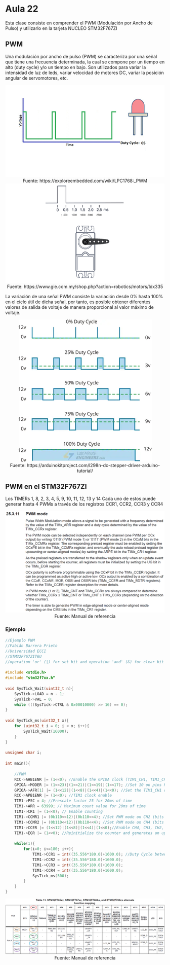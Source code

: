 <h1>Aula 22</h1>

Esta clase consiste en comprender el PWM (Modulación por Ancho de Pulso) y utilizarlo en la tarjeta NUCLEO STM32F767ZI

<h2>PWM</h2>

Una modulación por ancho de pulso (PWM) se caracteriza por una señal que tiene una frecuencia determinada, la cual se compone por un tiempo en alto (duty cycle) y/o un tiempo en bajo. Son utilizados para variar la intensidad de luz de leds, variar velocidad de motores DC, variar la posición angular de servomotores, etc.

<div align="center">
<img src="PWMLed.gif" alt="PWM led"/>
<br>
<figcaption>Fuente: https://exploreembedded.com/wiki/LPC1768:_PWM</figcaption>
</div>

<div align="center">
<img src="PWMServo.gif" alt="PWM servo"/>
<br>
<figcaption>Fuente: https://www.gie.com.my/shop.php?action=robotics/motors/ldx335</figcaption>
</div>

La variación de una señal PWM consiste la variación desde 0% hasta 100% en el ciclo útil de dicha señal, por tanto, es posible obtener diferentes valores de salida de voltaje de manera proporcional al valor máximo de voltaje.

<div align="center">
<img src="image.png" alt="PWMs"/>
<br>
<figcaption>Fuente: https://arduinokitproject.com/l298n-dc-stepper-driver-arduino-tutorial/</figcaption>
</div>

<h2>PWM en el STM32F767ZI</h2>

Los TIMERs 1, 8, 2, 3, 4, 5, 9, 10, 11, 12, 13 y 14
Cada uno de estos puede generar hasta 4 PWMs a través de los registros CCR1, CCR2, CCR3 y CCR4

<div align="center">
<img src="image-1.png" alt="modo PWM STM32F767ZI"/>
<br>
<figcaption>Fuente: Manual de referencia</figcaption>
</div>



<h3>Ejemplo</h3>

```c
//Ejemplo PWM
//Fabián Barrera Prieto
//Universidad ECCI
//STM32F767ZIT6U
//operation 'or' (|) for set bit and operation 'and' (&) for clear bit

#include <stdio.h>
#include "stm32f7xx.h"

void SysTick_Wait(uint32_t n){
    SysTick->LOAD = n - 1;
    SysTick->VAL = 0; 
    while (((SysTick->CTRL & 0x00010000) >> 16) == 0); 
}

void SysTick_ms(uint32_t x){
    for (uint32_t i = 0; i < x; i++){
        SysTick_Wait(16000); 
    }
}

unsigned char i;

int main(){

    //PWM
    RCC->AHB1ENR |= (1<<0); //Enable the GPIOA clock (TIM1_CH1, TIM1_CH2, TIM1_CH3 and TIM1_CH4 are connected on PA8, PA9, PA10 and PA11, respectively)
    GPIOA->MODER |= (1<<23)|(1<<21)|(1<<19)|(1<<17); //Set 10 on pins PA11=TIM1_CH4 (bits 23:22), PA10=TIM1_CH3 (bits 21:20), PA9=TIM1_CH2 (bits 19:18)and PA9=TIM1_CH2 (bits 17:16) as alternant function
    GPIOA->AFR[1] |= (1<<12)|(1<<8)|(1<<4)|(1<<0); //Set the TIM1_CH1 on AF1, TIM1_CH2 on AF1, TIM1_CH3 on AF1 and TIM1_CH4 on AF1 alternants functions for pins PA11=TIM1_CH4 (bits 23:22), PA10=TIM1_CH3 (bits 21:20), PA9=TIM1_CH2 (bits 19:18)and PA9=TIM1_CH2 (bits 17:16)
    RCC->APB1ENR |= (1<<0); //TIM1 clock enable 
    TIM1->PSC = 4; //Prescale factor 25 for 20ms of time
    TIM1->ARR = 63999; // Maximum count value for 20ms of time
    TIM1->CR1 |= (1<<0); // Enable counting
    TIM1->CCMR1 |= (0b110<<12)|(0b110<<4); //Set PWM mode on CH2 (bits 24, 14:12) and CH1 (bits 16, 6:4)
    TIM1->CCMR2 |= (0b110<<12)|(0b110<<4); //Set PWM mode on CH4 (bits 24, 14:12) and CH3 (bits 16, 6:4)
    TIM1->CCER |= (1<<12)|(1<<8)|(1<<4)|(1<<0);//Enable CH4, CH3, CH2, CH1 channels as outputs 
    TIM1->EGR |= (1<<0); //Reinitialize the counter and generates an update of the registers

    while(1){
        for(i=0; i<=180; i++){
            TIM1->CCR1 = int((35.556*180.0)+1600.0); //Duty Cycle between 1600 (0°) and 8000 (180°)
            TIM1->CCR2 = int((35.556*180.0)+1600.0);
            TIM1->CCR3 = int((35.556*180.0)+1600.0);
            TIM1->CCR4 = int((35.556*180.0)+1600.0);
            SysTick_ms(500);
        }
    }
}
```

<div align="center">
<img src="image-2.png" alt="AF TM1 canales 1,2,3 y 4"/>
<br>
<figcaption>Fuente: Manual de referencia</figcaption>
</div>